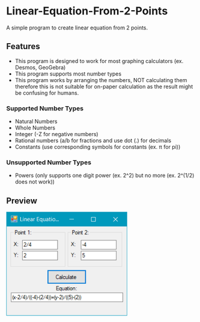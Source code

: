 # Linear-Equation-From-2-Points
A simple program to create linear equation from 2 points.
## Features
- This program is designed to work for most graphing calculators (ex. Desmos, GeoGebra)
- This program supports most number types
- This program works by arranging the numbers, NOT calculating them therefore this is not suitable for on-paper calculation as the result might be confusing for humans.
### Supported Number Types
- Natural Numbers
- Whole Numbers
- Integer (-Z for negative numbers)
- Rational numbers (a/b for fractions and use dot (.) for decimals
- Constants (use corresponding symbols for constants (ex. π for pi))
### Unsupported Number Types
- Powers (only supports one digit power (ex. 2^2) but no more (ex. 2^(1/2) does not work))
## Preview
![alt text](https://github.com/hisazakura/Linear-Equation-From-2-Points/blob/master/Line%20From%20Two%20Points/preview.png?raw=true)
